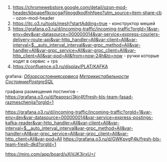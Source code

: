 1) https://chromewebstore.google.com/detail/ozon-mod-header/kbpapeflkcpcgajfjleogdkodfnhfpeo?utm_source=item-share-cb - ozon-mod-header
2) https://itc.o3.ru/tools/mesh?startAdding=true - конструктор мешей
3) https://grafana.o3.ru/d/incoming-traffic/incoming-traffic?orgId=1&var-env=dev&var-datasource=000000014&var-service=express-couriers-delivery-route-api&var-http_handler=All&var-client=All&var-interval=$__auto_interval_interval&var-grpc_method=All&var-handler=All&var-grpc_service=All&var-grpc_client=All&var-http_client=All&var-pod=All&from=now-24h&to=now - ручки которые ходят в сервис + rps
4) https://confluence.o3.ru/display/PLAT/KAFKA


grafana:
﻿[$ Обзор состояния сервиса$](https://grafana.o3.ru/d/BtgL8fHmz/service-overview?orgId=1&var-env=&var-datasource=%5BPROD%5D%20K8S%20Prometheus&var-service=nhl-routing-cache&refresh=5m&from=now-24h&to=now)
﻿[$ Метрики стабильности$](https://grafana.o3.ru/d/7XsyNvN7z/service-stability-details?orgId=1&var-datasource=Stability&var-service=nhl-routing-cache&from=now-24h&to=now)
﻿[$ Состояние PostgreSQL$](https://grafana.o3.ru/d/UagpIUsmk/postgresql-overview?orgId=1&var-env=PROD&var-datasource=%5BPROD%5D%20K8S%20Prometheus&var-clickhouse=%5BPROD%5D%20PgStats%20Click&var-datname=tms-routing&refresh=5m)


графана размещения постингов - https://grafana.o3.ru/d/feaqoscj3kjr4f/fresh-bls-team-fasad-razmeschenija?orgId=1

https://grafana.o3.ru/d/incoming-traffic/incoming-traffic?orgId=1&var-env=dev&var-datasource=000000014&var-service=express-postings-kafka-reader&var-http_handler=All&var-client=All&var-interval=$__auto_interval_interval&var-grpc_method=All&var-handler=All&var-grpc_service=All&var-grpc_client=All&var-http_client=All&var-pod=All
https://grafana.o3.ru/d/GWKpvgP4k/fresh-bls-team-fresh-dkd?orgId=1

https://miro.com/app/board/uXjVJK3jrxU=/